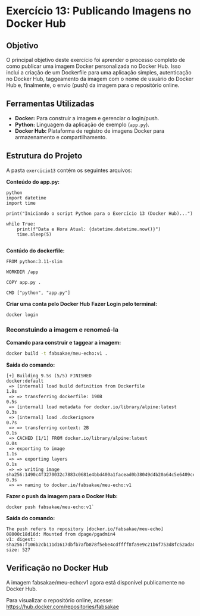 # Exercício 13: Publicando Imagens no Docker Hub

## Objetivo

O principal objetivo deste exercício foi aprender o processo completo de como publicar uma imagem Docker personalizada no Docker Hub. Isso inclui a criação de um Dockerfile para uma aplicação simples, autenticação no Docker Hub, taggeamento da imagem com o nome de usuário do Docker Hub e, finalmente, o envio (push) da imagem para o repositório online.

## Ferramentas Utilizadas

* **Docker:** Para construir a imagem e gerenciar o login/push.
* **Python:** Linguagem da aplicação de exemplo (`app.py`).
* **Docker Hub:** Plataforma de registro de imagens Docker para armazenamento e compartilhamento.

## Estrutura do Projeto

A pasta `exercicio13` contém os seguintes arquivos:

**Conteúdo do app.py:**
```
python
import datetime
import time

print("Iniciando o script Python para o Exercício 13 (Docker Hub)...")

while True:
    print(f"Data e Hora Atual: {datetime.datetime.now()}")
    time.sleep(5)
    
```
**Contúdo do dockerfile:**
```
FROM python:3.11-slim

WORKDIR /app

COPY app.py .

CMD ["python", "app.py"]
```
**Criar uma conta pelo Docker Hub**
**Fazer Login pelo terminal:**
```
docker login
```
### Reconstuindo a imagem e renomeá-la
**Comando para construir e taggear a imagem:**
```Bash
docker build -t fabsakae/meu-echo:v1 .
```
**Saída do comando:**
```
[+] Building 9.5s (5/5) FINISHED                                                                                                              docker:default
 => [internal] load build definition from Dockerfile                                                                                                    1.8s
 => => transferring dockerfile: 190B                                                                                                                    0.5s
 => [internal] load metadata for docker.io/library/alpine:latest                                                                                        0.3s
 => [internal] load .dockerignore                                                                                                                       0.7s
 => => transferring context: 2B                                                                                                                         0.1s
 => CACHED [1/1] FROM docker.io/library/alpine:latest                                                                                                   0.0s
 => exporting to image                                                                                                                                  1.1s
 => => exporting layers                                                                                                                                 0.1s
 => => writing image sha256:1490c4f3270032c7883c0681e4bbd400a1facead0b38049d4b20a64c5e6409ce                                                            0.3s
 => => naming to docker.io/fabsakae/meu-echo:v1 
```
**Fazer o push da imagem para o Docker Hub:**
``` 
docker push fabsakae/meu-echo:v1`
```
**Saída do comando:**
```
The push refers to repository [docker.io/fabsakae/meu-echo]
08000c18d16d: Mounted from dpage/pgadmin4 
v1: digest: sha256:f106b2cb111d1617dbfb7afb878f5ebe4cdffff8fa9e9c21b6f753d8fc52ada0 size: 527
```
## Verificação no Docker Hub
A imagem fabsakae/meu-echo:v1 agora está disponível publicamente no Docker Hub.

Para visualizar o repositório online, acesse: https://hub.docker.com/repositories/fabsakae